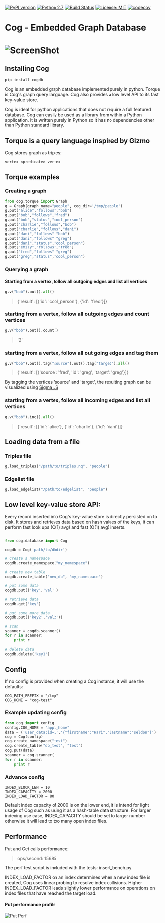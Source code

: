 [![PyPI version](https://badge.fury.io/py/cogdb.svg)](https://badge.fury.io/py/cogdb) [![Python 2.7](https://img.shields.io/badge/python-2.7-blue.svg)](https://www.python.org/downloads/release/python-270)
 [![Build Status](https://travis-ci.org/arun1729/cog.svg?branch=master)](https://travis-ci.org/arun1729/cog) [![License: MIT](https://img.shields.io/badge/License-MIT-yellow.svg)](https://opensource.org/licenses/MIT) [![codecov](https://codecov.io/gh/arun1729/cog/branch/master/graph/badge.svg)](https://codecov.io/gh/arun1729/cog)

# Cog - Embedded Graph Database
# ![ScreenShot](/cog-logo.png)


## Installing Cog
```
pip install cogdb
```
Cog is an embedded graph database implemented purely in python. Torque is Cog's graph query language. Cog also provides a low level API to its fast key-value store.

Cog is ideal for python applications that does not require a full featured database. Cog can easily be used as a library from within a Python application. It is written purely in Python so it has no dependencies other than Python standard library.

## Torque is a query language inspired by Gizmo
Cog stores graph as triples:

  ```vertex <predicate> vertex```
  
## Torque examples

### Creating a graph

```python
from cog.torque import Graph
g = Graph(graph_name="people", cog_dir='/tmp/people')
g.put("alice","follows","bob")
g.put("bob","follows","fred")
g.put("bob","status","cool_person")
g.put("charlie","follows","bob")
g.put("charlie","follows","dani")
g.put("dani","follows","bob")
g.put("dani","follows","greg")
g.put("dani","status","cool_person")
g.put("emily","follows","fred")
g.put("fred","follows","greg")
g.put("greg","status","cool_person")
```

### Querying a graph

#### Starting from a vertex, follow all outgoing edges and list all vertices
```python
g.v("bob").out().all()
```
> {'result': [{'id': 'cool_person'}, {'id': 'fred'}]}

### starting from a vertex, follow all outgoing edges and count vertices
```python
g.v("bob").out().count()
```
> '2'

### starting from a vertex, follow all out going edges and tag them

```python
g.v("bob").out().tag("source").out().tag("target").all()
```
> {'result': [{'source': 'fred', 'id': 'greg', 'target': 'greg'}]}

By tagging the vertices 'source' and 'target', the resulting graph can be visualized using [Sigma JS](http://sigmajs.org/) 

### starting from a vertex, follow all incoming edges and list all vertices
```python
g.v("bob").inc().all()
```
> {'result': [{'id': 'alice'}, {'id': 'charlie'}, {'id': 'dani'}]}


## Loading data from a file

### Triples file
```python
g.load_triples("/path/to/triples.nq", "people")
```

### Edgelist file
```python
g.load_edgelist("/path/to/edgelist", "people")
```

## Low level key-value store API:
Every record inserted into Cog's key-value store is directly persisted on to disk. It stores and retrieves data based 
on hash values of the keys, it can perform fast look ups (O(1) avg) and fast (O(1) avg) inserts. 

```python

from cog.database import Cog

cogdb = Cog('path/to/dbdir')

# create a namespace
cogdb.create_namespace("my_namespace")

# create new table
cogdb.create_table("new_db", "my_namespace")

# put some data
cogdb.put(('key','val'))

# retrieve data 
cogdb.get('key')

# put some more data
cogdb.put(('key2','val2'))

# scan
scanner = cogdb.scanner()
for r in scanner:
    print r
    
# delete data
cogdb.delete('key1')

```

## Config

If no config is provided when creating a Cog instance, it will use the defaults:

```
COG_PATH_PREFIX = "/tmp"
COG_HOME = "cog-test"
```

### Example updating config

```python
from cog import config
config.COG_HOME = "app1_home"
data = ('user_data:id=1','{"firstname":"Hari","lastname":"seldon"}')
cog = Cog(config)
cog.create_namespace("test")
cog.create_table("db_test", "test")
cog.put(data)
scanner = cog.scanner()
for r in scanner:
    print r

```

### Advance config

```
INDEX_BLOCK_LEN = 10
INDEX_CAPACITY = 2000
INDEX_LOAD_FACTOR = 80
```

Default index capacity of 2000 is on the lower end, it is intend for light usage of Cog such as using it as a hash-table data structure.
For larger indexing use case, INDEX_CAPACITY should be set to larger number otherwise it will lead to too many open index files.

## Performance

Put and Get calls performance:

> ops/second: 15685

The perf test script is included with the tests: insert_bench.py

INDEX_LOAD_FACTOR on an index determines when a new index file is created, Cog uses linear probing to resolve index collisions.
Higher INDEX_LOAD_FACTOR leads slightly lower performance on operations on index files that have reached the target load.

#### Put performance profile

![Put Perf](put_perf.png)

